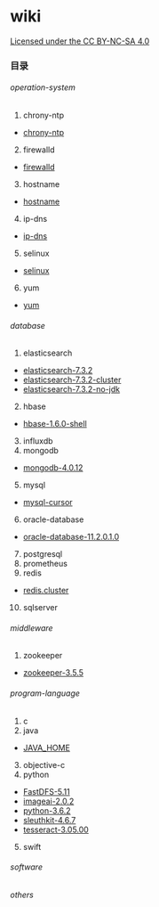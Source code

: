 # wiki

[Licensed under the CC BY-NC-SA 4.0](https://creativecommons.org/licenses/by-nc-sa/4.0/deed.zh)

### 目录

###### operation-system
1. chrony-ntp 
- [chrony-ntp](operation-system/chrony-ntp/chrony-ntp.md)
2. firewalld 
- [firewalld](operation-system/firewalld/firewalld.md)
3. hostname 
- [hostname](operation-system/hostname/hostname.md)
4. ip-dns 
- [ip-dns](operation-system/ip-dns/ip-dns.md)
5. selinux 
- [selinux](operation-system/selinux/selinux.md)
6. yum 
- [yum](operation-system/yum/yum.md) 

###### database
1. elasticsearch 	
- [elasticsearch-7.3.2](database/elasticsearch/elasticsearch-7.3.2.md)
- [elasticsearch-7.3.2-cluster](database/elasticsearch/elasticsearch-7.3.2-cluster.md)
- [elasticsearch-7.3.2-no-jdk](database/elasticsearch/elasticsearch-7.3.2-no-jdk.md)
2. hbase
- [hbase-1.6.0-shell](database/hbase/hbase-1.6.0-shell.md)
3. influxdb
4. mongodb
- [mongodb-4.0.12](database/mongodb/mongodb-4.0.12.md)
5. mysql
- [mysql-cursor](database/mysql/mysql-cursor.md)
6. oracle-database
- [oracle-database-11.2.0.1.0](database/oracle-database/oracle-database-11.2.0.1.0.md)
7. postgresql
8. prometheus
9. redis
- [redis.cluster](database/redis/redis.cluster.md)
10. sqlserver

###### middleware
1. zookeeper
- [zookeeper-3.5.5](middleware/zookeeper/zookeeper-3.5.5.md)

###### program-language
1. c
2. java
- [JAVA_HOME](program-language/java/JAVA_HOME.md)
3. objective-c
4. python
- [FastDFS-5.11](program-language/python/FastDFS-5.11.md)
- [imageai-2.0.2](program-language/python/imageai-2.0.2.md)
- [python-3.6.2](program-language/python/python-3.6.2.md)
- [sleuthkit-4.6.7](program-language/python/sleuthkit-4.6.7.md)
- [tesseract-3.05.00](program-language/python/tesseract-3.05.00.md)
5. swift

###### software

###### others
